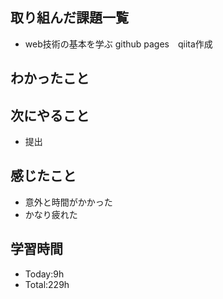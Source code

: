 ## 取り組んだ課題一覧
- web技術の基本を学ぶ github pages　qiita作成
  
## わかったこと
## 次にやること
- 提出
  
## 感じたこと
- 意外と時間がかかった
- かなり疲れた
  
## 学習時間
- Today:9h
- Total:229h
